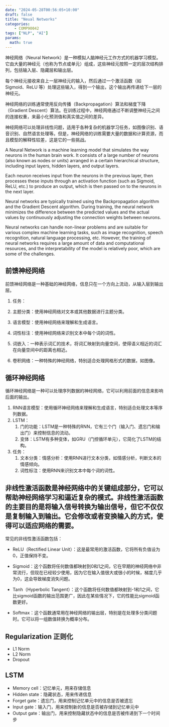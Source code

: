 ```yaml
---
date: "2024-05-28T00:56:05+10:00"
draft: false
title: "Neual Networks"
categories:
    - COMP90042
tags: ["NLP", "AI"]
params:
  math: true
---
```



神经网络（Neural Network）是一种模拟人脑神经元工作方式的机器学习模型。它由大量的神经元（也称为节点或单元）组成，这些神经元按照一定的层次结构排列，包括输入层、隐藏层和输出层。

每个神经元接收来自上一层神经元的输入，然后通过一个激活函数（如 Sigmoid、ReLU 等）处理这些输入，得到一个输出，这个输出再传递给下一层的神经元。

神经网络的训练通常使用反向传播（Backpropagation）算法和梯度下降（Gradient Descent）算法。在训练过程中，神经网络通过不断调整神经元之间的连接权重，来最小化预测值和真实值之间的差异。

神经网络可以处理非线性问题，适用于各种复杂的机器学习任务，如图像识别、语音识别、自然语言处理等。但是，神经网络的训练需要大量的数据和计算资源，而且模型的解释性较差，这是它的一些挑战。

A Neural Network is a machine learning model that simulates the way neurons in the human brain work. It consists of a large number of neurons (also known as nodes or units) arranged in a certain hierarchical structure, including input layers, hidden layers, and output layers.

Each neuron receives input from the neurons in the previous layer, then processes these inputs through an activation function (such as Sigmoid, ReLU, etc.) to produce an output, which is then passed on to the neurons in the next layer.

Neural networks are typically trained using the Backpropagation algorithm and the Gradient Descent algorithm. During training, the neural network minimizes the difference between the predicted values and the actual values by continuously adjusting the connection weights between neurons.

Neural networks can handle non-linear problems and are suitable for various complex machine learning tasks, such as image recognition, speech recognition, natural language processing, etc. However, the training of neural networks requires a large amount of data and computational resources, and the interpretability of the model is relatively poor, which are some of the challenges.

## 前馈神经网络
前馈神经网络是一种基础的神经网络，信息只在一个方向上流动，从输入层到输出层。

1. 任务：
  1. 主题分类：使用神经网络对文本或其他数据进行主题分类。
  2. 语言模型：使用神经网络来理解和生成语言。
  3. 词性标注：使用神经网络来识别文本中每个词的词性。

2. 词嵌入：一种表示词汇的技术，将词汇映射到向量空间，使得语义相近的词汇在向量空间中的距离也相近。
3. 卷积网络：一种特殊的神经网络，特别适合处理网格形式的数据，如图像。

## 循环神经网络
循环神经网络是一种可以处理序列数据的神经网络，它可以利用前面的信息来影响后面的输出。
1. RNN语言模型：使用循环神经网络来理解和生成语言，特别适合处理文本等序列数据。
2. LSTM：
   1. 门的功能：LSTM是一种特殊的RNN，它有三个门（输入门、遗忘门和输出门）来控制信息的流动。
   2. 变体：LSTM有多种变体，如GRU（门控循环单元），它简化了LSTM的结构。
3. 任务：
   1. 文本分类：情感分析：使用RNN进行文本分类，如情感分析，判断文本的情感倾向。
   2. 词性标注：使用RNN来识别文本中每个词的词性。

## 非线性激活函数是神经网络中的关键组成部分，它可以帮助神经网络学习和逼近复杂的模式。非线性激活函数的主要目的是将输入信号转换为输出信号，但它不仅仅是复制输入到输出。它会修改或者变换输入的方式，使得可以适应网络的需要。

常见的非线性激活函数包括：

- ReLU（Rectified Linear Unit）：这是最常用的激活函数，它将所有负值设为0，正值保持不变。

- Sigmoid：这个函数将任何数值都映射到0和1之间，它在早期的神经网络中非常流行，但现在已经较少使用，因为它在输入值很大或很小的时候，梯度几乎为0，这会导致梯度消失问题。

- Tanh（Hyperbolic Tangent）：这个函数将任何数值都映射到-1和1之间，它比sigmoid函数的输出范围更广，因此在某些情况下，它的性能比sigmoid函数更好。

- Softmax：这个函数通常用在神经网络的输出层，特别是在处理多分类问题时。它可以将一组数值转换为概率分布。


## Regularization 正则化

- L1 Norm
- L2 Norm
- Dropout

## LSTM

- Memory cell：记忆单元，用来存储信息
- Hidden state：隐藏状态，用来传递信息
- Forget gate：遗忘门，用来控制记忆单元中的信息是否被遗忘
- Input gate：输入门，用来控制新的信息是否被存储到记忆单元中
- Output gate：输出门，用来控制隐藏状态中的信息是否被传递到下一个时间步